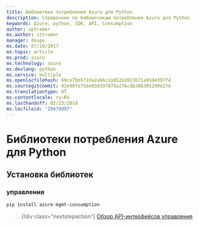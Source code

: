 ```yaml
---
title: Библиотеки потребления Azure для Python
description: Справочник по библиотекам потребления Azure для Python
keywords: Azure, python, SDK, API, Consumption
author: sptramer
ms.author: sttramer
manager: douge
ms.date: 07/10/2017
ms.topic: article
ms.prod: azure
ms.technology: azure
ms.devlang: python
ms.service: multiple
ms.openlocfilehash: 69ce7bb5f10a2ab6c2a952b2023b71a9584397f4
ms.sourcegitcommit: 41e90fe75de03d397079a276cdb388305290e27e
ms.translationtype: HT
ms.contentlocale: ru-RU
ms.lasthandoff: 02/23/2018
ms.locfileid: "29478997"
---
```

# <a name="azure-consumption-libraries-for-python"></a>Библиотеки потребления Azure для Python

## <a name="install-the-libraries"></a>Установка библиотек


### <a name="management"></a>управления

```bash
pip install azure-mgmt-consumption
```
> [!div class="nextstepaction"]
> [Обзор API-интерфейсов управления](/python/api/overview/azure/consumption/management)